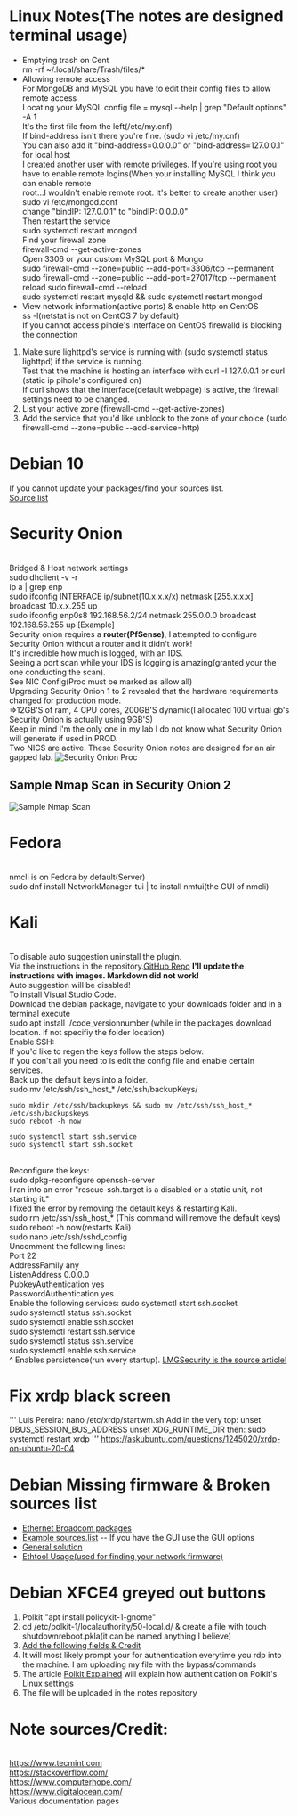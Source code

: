 # Linux Notes(The notes are designed terminal usage)
* Emptying trash on Cent
 <br> rm -rf ~/.local/share/Trash/files/*
 * Allowing remote access
    <br>For MongoDB and MySQL you have to edit their config files to allow remote access
    <br>Locating your MySQL config file = mysql --help | grep "Default options" -A 1
    <br>It's the first file from the left(/etc/my.cnf)
    <br>If bind-address isn't there you're fine. (sudo vi /etc/my.cnf)
    <br>You can also add it "bind-address=0.0.0.0" or "bind-address=127.0.0.1" for local host
    <br>I created another user with remote privileges. If you're using root you have to enable remote logins(When your installing MySQL I think you can enable remote                  
  root...I wouldn't enable remote root. It's better to create another user)
    <br>sudo vi /etc/mongod.conf
    <br>change "bindIP: 127.0.0.1" to "bindIP: 0.0.0.0"
    <br>Then restart the service
    <br>sudo systemctl restart mongod
    <br>Find your firewall zone
    <br>firewall-cmd --get-active-zones
    <br>Open 3306 or your custom MySQL port & Mongo
    <br>sudo firewall-cmd --zone=public --add-port=3306/tcp --permanent
    <br>sudo firewall-cmd --zone=public --add-port=27017/tcp --permanent
    <br>reload sudo firewall-cmd --reload
    <br>sudo systemctl restart mysqld && sudo systemctl restart mongod
 * View network information(active ports) & enable http on CentOS
  <br>ss -l(netstat is not on CentOS 7 by default)
  <br>If you cannot access pihole's interface on CentOS firewalld is blocking the connection 
  1. Make sure lighttpd's service is running with (sudo systemctl status lighttpd) if the service is running.<br>Test that the machine is hosting an interface with    curl -I 127.0.0.1 or curl (static ip pihole's configured on)<br>
  If curl shows that the interface(default webpage) is active, the firewall settings need to be changed.
  2. List your active zone (firewall-cmd --get-active-zones)
  3. Add the service that you'd like unblock to the zone of your choice (sudo firewall-cmd --zone=public --add-service=http)
# Debian 10
If you cannot update your packages/find your sources list.<br>
[Source list](https://wiki.debian.org/SourcesList)

# Security Onion
<br>Bridged & Host network settings
<br>sudo dhclient -v -r
<br>ip a | grep enp
<br>sudo ifconfig INTERFACE ip/subnet(10.x.x.x/x) netmask [255.x.x.x] broadcast 10.x.x.255 up
<br>sudo ifconfig enp0s8 192.168.56.2/24 netmask 255.0.0.0 broadcast 192.168.56.255 up [Example]
<br>Security onion requires a <b>router(PfSense)</b>, I attempted to configure Security Onion without a router and it didn't work!
<br>It's incredible how much is logged, with an IDS. 
<br>Seeing a port scan while your IDS is logging is amazing(granted your the one conducting the scan).
<br>See NIC Config(Proc must be marked as allow all)
<br>Upgrading Security Onion 1 to 2 revealed that the hardware requirements changed for production mode.
<br>=>12GB'S of ram, 4 CPU cores, 200GB'S dynamic(I allocated 100 virtual gb's Security Onion is actually using 9GB'S)
<br>Keep in mind I'm the only one in my lab I do not know what Security Onion will generate if used in PROD.
<br>Two NICS are active. These Security Onion notes are designed for an air gapped lab.
![Security Onion Proc](securityOnion2NIC.PNG)
## Sample Nmap Scan in Security Onion 2
![Sample Nmap Scan](nmapScan.PNG)
# Fedora
<br>nmcli is on Fedora by default(Server)
<br>sudo dnf install NetworkManager-tui | to install nmtui(the GUI of nmcli)

# Kali
<br>To disable auto suggestion uninstall the plugin.<br>Via the instructions in the repository.[GitHub Repo](https://github.com/zsh-users/zsh-autosuggestions#enable-asynchronous-)
 <b>I'll update the instructions with images. Markdown did not work!</b>
 <br> Auto suggestion will be disabled!
<br>To install Visual Studio Code.<br>Download the debian package, navigate to your downloads folder and in a terminal execute<br>sudo apt install ./code_versionnumber (while in the packages download location. if not specifiy the folder location)
<br>
Enable SSH:<br>
If you'd like to regen the keys follow the steps below.<br>If you don't all you need to is edit the config file and enable certain services.
<br>
Back up the default keys into a folder.<br>
sudo mv /etc/ssh/ssh_host_* /etc/ssh/backupKeys/

```
sudo mkdir /etc/ssh/backupkeys && sudo mv /etc/ssh/ssh_host_* /etc/ssh/backupskeys
sudo reboot -h now

sudo systemctl start ssh.service
sudo systemctl start ssh.socket
```
<br> Reconfigure the keys:<br>
sudo dpkg-reconfigure openssh-server
<br>I ran into an error "rescue-ssh.target is a disabled or a static unit, not starting it."<br>
I fixed the error by removing the default keys & restarting Kali.<br>
sudo rm /etc/ssh/ssh_host_* (This command will remove the default keys)<br>
sudo reboot -h now(restarts Kali)<br>
sudo nano /etc/ssh/sshd_config<br>
Uncomment the following lines:<br>
Port 22<br>
AddressFamily any<br>
ListenAddress 0.0.0.0<br>
PubkeyAuthentication yes<br>
PasswordAuthentication yes<br>
Enable the following services:
sudo systemctl start ssh.socket<br>
sudo systemctl status ssh.socket<br>
sudo systemctl enable ssh.socket<br>
sudo systemctl restart ssh.service<br>
sudo systemctl status ssh.service<br>
sudo systemctl enable ssh.service<br>
^ Enables persistence(run every startup).
[LMGSecurity is the source article!](https://www.lmgsecurity.com/enable-start-ssh-kali-linux/)



# Fix xrdp black screen
'''
Luis Pereira:
nano /etc/xrdp/startwm.sh
Add in the very top:
unset DBUS_SESSION_BUS_ADDRESS
unset XDG_RUNTIME_DIR
then:
sudo systemctl restart xrdp
'''
https://askubuntu.com/questions/1245020/xrdp-on-ubuntu-20-04

# Debian Missing firmware & Broken sources list
* [Ethernet Broadcom packages](https://packages.debian.org/stretch/firmware-bnx2x)
* [Example sources.list](https://wiki.debian.org/SourcesList) -- If you have the GUI use the GUI options
* [General solution](https://www.techbrackets.com/install-missing-firmware-debian/)
* [Ethtool Usage(used for finding your network firmware)](https://linuxhint.com/ethtool_commands_examples/)

# Debian XFCE4 greyed out buttons
1. Polkit "apt install policykit-1-gnome"
2. cd /etc/polkit-1/localauthority/50-local.d/ & create a file with touch shutdownreboot.pkla(it can be named anything I believe)
3. [Add the following fields & Credit](https://forums.linuxmint.com/viewtopic.php?f=90&t=310737&sid=5317fd892f862690055d67c5e2ea7d6e&start=20)
4. It will most likely prompt your for authentication everytime you rdp into the machine. I am uploading my file with the bypass/commands
5. The article [Polkit Explained](https://www.starnet.com/xwin32kb/authentication-is-required/) will explain how authentication on Polkit's Linux settings
6. The file will be uploaded in the notes repository

# Note sources/Credit:
<br>https://www.tecmint.com
<br>https://stackoverflow.com/
<br>https://www.computerhope.com/
<br>https://www.digitalocean.com/
<br>Various documentation pages

